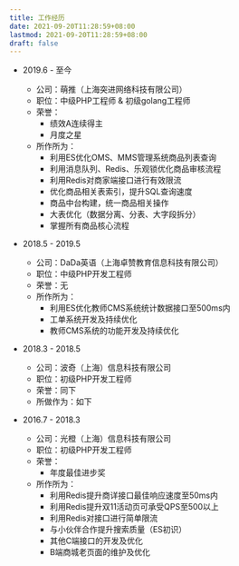 ```yaml
---
title: 工作经历
date: 2021-09-20T11:28:59+08:00
lastmod: 2021-09-20T11:28:59+08:00
draft: false
---
```


<!--more-->

- 2019.6 - 至今  
  - 公司：萌推（上海突进网络科技有限公司）
  - 职位：中级PHP工程师 & 初级golang工程师
  - 荣誉：
    - 绩效A连续得主
    - 月度之星
  - 所作所为：
    - 利用ES优化OMS、MMS管理系统商品列表查询
    - 利用消息队列、Redis、乐观锁优化商品审核流程
    - 利用Redis对商家端接口进行有效限流
    - 优化商品相关表索引，提升SQL查询速度
    - 商品中台构建，统一商品相关操作
    - 大表优化（数据分离、分表、大字段拆分）
    - 掌握所有商品核心流程

- 2018.5 - 2019.5
  - 公司：DaDa英语（上海卓赞教育信息科技有限公司）
  - 职位：中级PHP开发工程师
  - 荣誉：无
  - 所作所为：
    - 利用ES优化教师CMS系统统计数据接口至500ms内
    - 工单系统开发及持续优化
    - 教师CMS系统的功能开发及持续优化

- 2018.3 - 2018.5
  - 公司：波奇（上海）信息科技有限公司
  - 职位：初级PHP开发工程师
  - 荣誉：同下
  - 所做作为：如下

- 2016.7 - 2018.3
  - 公司：光橙（上海）信息科技有限公司
  - 职位：初级PHP开发工程师
  - 荣誉：
    - 年度最佳进步奖
  - 所作所为：
    - 利用Redis提升商详接口最佳响应速度至50ms内
    - 利用Redis提升双11活动页可承受QPS至500以上
    - 利用Redis对接口进行简单限流
    - 与小伙伴合作提升搜索质量（ES初识）
    - 其他C端接口的开发及优化
    - B端商城老页面的维护及优化
